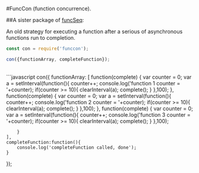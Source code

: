 #FuncCon (function concurrence).

##A sister package of [funcSeq](https://github.com/adammeola01/funcseq): 

An old strategy for executing a function after a serious of asynchronous functions run to completion.

```javascript
const con = require('funccon');

con({functionArray, completeFunction});
```
<br/>
```javascript
con({
	functionArray: [
		function(complete) {
			var counter = 0;
			var a = setInterval(function(){
				counter++;
				console.log('function 1 counter = '+counter);
				if(counter >= 10){
					clearInterval(a);
					complete();
				}
			},100);
		},
		function(complete) {
			var counter = 0;
			var a = setInterval(function(){
				counter++;
				console.log('function 2 counter = '+counter);
				if(counter >= 10){
					clearInterval(a);
					complete();
				}
			},100);
		},
		function(complete) {
			var counter = 0;
			var a = setInterval(function(){
				counter++;
				console.log('function 3 counter = '+counter);
				if(counter >= 10){
					clearInterval(a);
					complete();
				}
			},100);
		
		}
	],
	completeFunction:function(){
		console.log('completeFunction called, done');
	}
});
```